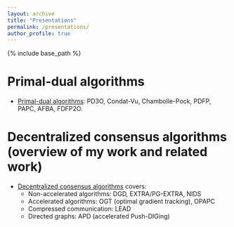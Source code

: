 ```yaml
---
layout: archive
title: "Presentations"
permalink: /presentations/
author_profile: true
---
```


{% include base_path %}

Primal-dual algorithms
=====
* [Primal-dual algorithms](http://mingyan08.github.io/Slides/PD3O.pdf): PD3O, Condat-Vu, Chambolle-Pock, PDFP, PAPC, AFBA, FDFP2O.

Decentralized consensus algorithms (overview of my work and related work)
===== 
* [Decentralized consensus algorithms](http://mingyan08.github.io/Slides/Decentralized.pdf) covers:
  * Non-accelerated algorithms: DGD, EXTRA/PG-EXTRA, NIDS
  * Accelerated algorithms: OGT (optimal gradient tracking), OPAPC
  * Compressed communication: LEAD
  * Directed graphs: APD (accelerated Push-DIGing)
